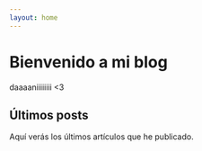 ```yaml
---
layout: home
---
```


# Bienvenido a mi blog

daaaaniiiiiiii <3

## Últimos posts

Aquí verás los últimos artículos que he publicado.


